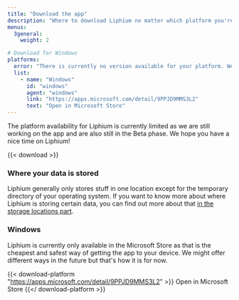 ```yaml
---
title: "Download the app"
description: "Where to download Liphium no matter which platform you're on."
menus:
  3general:
    weight: 2

# Download for Windows
platforms:
  error: "There is currently no version available for your platform. We're working on making Liphium available on more platforms."
  list:
    - name: "Windows"
      id: "windows"
      agent: "windows"
      link: "https://apps.microsoft.com/detail/9PPJD9MMS3L2"
      text: "Open in Microsoft Store"
---
```


The platform availability for Liphium is currently limited as we are still working on the app and are also still in the Beta phase. We hope you have a nice time on Liphium!

{{< download >}}

### Where your data is stored

Liphium generally only stores stuff in one location except for the temporary directory of your operating system. If you want to know more about where Liphium is storing certain data, you can find out more about that [in the storage locations part](/docs/using-liphium/storage-locations).

### Windows

Liphium is currently only available in the Microsoft Store as that is the cheapest and safest way of getting the app to your device. We might offer different ways in the future but that's how it is for now.

{{< download-platform "https://apps.microsoft.com/detail/9PPJD9MMS3L2" >}}
Open in Microsoft Store
{{</ download-platform >}}
